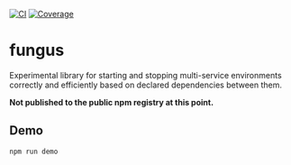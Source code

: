 [![CI](https://github.com/sha1n/fungus/actions/workflows/ci.yml/badge.svg)](https://github.com/sha1n/fungus/actions/workflows/ci.yml)
[![Coverage](https://github.com/sha1n/fungus/actions/workflows/coverage.yml/badge.svg)](https://github.com/sha1n/fungus/actions/workflows/coverage.yml)

# fungus
Experimental library for starting and stopping multi-service environments correctly and efficiently based on declared dependencies between them.

**Not published to the public npm registry at this point.**

## Demo
```
npm run demo
```
